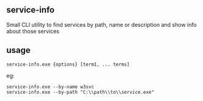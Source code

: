 service-info
---

Small CLI utility to find services by path, name or description
and show info about those services

## usage
`service-info.exe {options} [term1, ... terms]`

eg:
```
service-info.exe --by-name w3svc
service-info.exe --by-path "C:\\path\\to\\service.exe"
```

